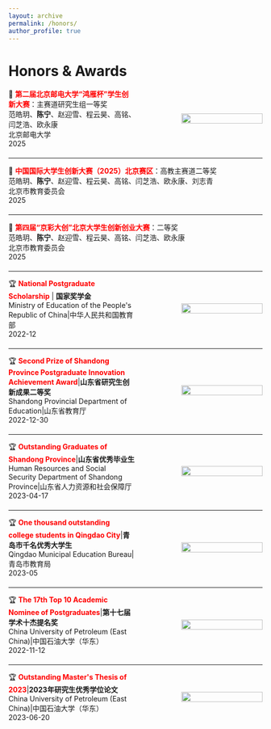 ```yaml
---
layout: archive
permalink: /honors/
author_profile: true
---
```

# Honors & Awards

<div style="display: flex; align-items: center; margin-bottom: 20px;">
  <div style="flex: 1;">
    🥇 <b><span style="color:red;">第二届北京邮电大学“鸿雁杯”学生创新大赛</span></b>：主赛道研究生组一等奖<br>
     范皓玥、<b>陈宁</b>、赵迎雪、程云昊、高铭、闫芝浩、欧永康<br>
     北京邮电大学<br>
     2025
  </div>
  <div style="flex: 1; text-align: right;">
    <img src="https://i.postimg.cc/9QQf7kbX/test1.png" width="80%">
  </div>
</div>

---

<div style="display: flex; align-items: center; margin-bottom: 20px;">
  <div style="flex: 1;">
    🥈 <b><span style="color:red;">中国国际大学生创新大赛（2025）北京赛区</span></b>：高教主赛道二等奖<br>
     范皓玥、<b>陈宁</b>、赵迎雪、程云昊、高铭、闫芝浩、欧永康、刘志青<br>
     北京市教育委员会<br>
     2025
  </div>
</div>

---

<div style="display: flex; align-items: center; margin-bottom: 20px;">
  <div style="flex: 1;">
    🥈 <b><span style="color:red;">第四届“京彩大创”北京大学生创新创业大赛</span></b>：二等奖<br>
     范皓玥、<b>陈宁</b>、赵迎雪、程云昊、高铭、闫芝浩、欧永康<br>
     北京市教育委员会<br>
     2025
  </div>
</div>

---

<div style="display: flex; align-items: center; margin-bottom: 20px;">
  <div style="flex: 1;">
    🏆 <b><span style="color:red;">National Postgraduate Scholarship</span></b> | <b>国家奖学金</b><br>
     Ministry of Education of the People's Republic of China|中华人民共和国教育部<br>
     2022-12
  </div>
  <div style="flex: 1; text-align: right;">
    <img src="https://i.postimg.cc/7Yt0xKDh/zhengshu1.png" width="80%">
  </div>
</div>

---

<div style="display: flex; align-items: center; margin-bottom: 20px;">
  <div style="flex: 1;">
    🏆 <b><span style="color:red;">Second Prize of Shandong Province Postgraduate Innovation Achievement Award</span></b>|<b>山东省研究生创新成果二等奖</b><br>
     Shandong Provincial Department of Education|山东省教育厅<br>
     2022-12-30
  </div>
  <div style="flex: 1; text-align: right;">
    <img src="https://i.postimg.cc/PfwXZgVF/image.png" width="80%">
  </div>
</div>

---

<div style="display: flex; align-items: center; margin-bottom: 20px;">
  <div style="flex: 1;">
    🏆 <b><span style="color:red;">Outstanding Graduates of Shandong Province</span></b>|<b>山东省优秀毕业生</b><br>
     Human Resources and Social Security Department of Shandong Province|山东省人力资源和社会保障厅<br>
     2023-04-17
  </div>
  <div style="flex: 1; text-align: right;">
    <img src="https://i.postimg.cc/m24s9tHt/image.png" width="80%">
  </div>
</div>

---

<div style="display: flex; align-items: center; margin-bottom: 20px;">
  <div style="flex: 1;">
    🏆 <b><span style="color:red;">One thousand outstanding college students in Qingdao City</span></b>|<b>青岛市千名优秀大学生</b><br>
     Qingdao Municipal Education Bureau|青岛市教育局<br>
     2023-05
  </div>
  <div style="flex: 1; text-align: right;">
    <img src="https://i.postimg.cc/9QJCCCzz/image.png" width="80%">
  </div>
</div>

---

<div style="display: flex; align-items: center; margin-bottom: 20px;">
  <div style="flex: 1;">
    🏆 <b><span style="color:red;">The 17th Top 10 Academic Nominee of Postgraduates</span></b>|<b>第十七届学术十杰提名奖</b><br>
     China University of Petroleum (East China)|中国石油大学（华东）<br>
     2022-11-12
  </div>
  <div style="flex: 1; text-align: right;">
    <img src="https://i.postimg.cc/y6gdjgxj/2022.png" width="80%">
  </div>
</div>

---

<div style="display: flex; align-items: center; margin-bottom: 20px;">
  <div style="flex: 1;">
    🏆 <b><span style="color:red;">Outstanding Master's Thesis of 2023</span></b>|<b>2023年研究生优秀学位论文</b><br>
     China University of Petroleum (East China)|中国石油大学（华东）<br>
     2023-06-20
  </div>
  <div style="flex: 1; text-align: right;">
    <img src="https://i.postimg.cc/NfCdcnBB/image.png" width="80%">
  </div>
</div>
